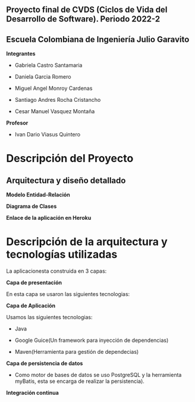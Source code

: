 ## **Proyecto final de CVDS (Ciclos de Vida del Desarrollo de Software). Periodo 2022-2**


## **Escuela Colombiana de Ingeniería Julio Garavito**


**Integrantes**

* Gabriela Castro Santamaria

* Daniela Garcia Romero

* Miguel Angel Monroy Cardenas

* Santiago Andres Rocha Cristancho 

* Cesar Manuel Vasquez Montaña


**Profesor**

* Ivan Dario Viasus Quintero

# **Descripción del Proyecto**

## **Arquitectura y diseño detallado**

**Modelo Entidad-Relación**


**Diagrama de Clases**


**Enlace de la aplicación en Heroku**



# Descripción de la arquitectura y tecnologías utilizadas

La aplicacionesta construida en 3 capas:

**Capa de presentación** 

En esta capa se usaron las siguientes tecnologias:

**Capa de Aplicación**

Usamos las siguientes tecnologias:

* Java

* Google Guice(Un framework para inyección de dependencias)

* Maven(Herramienta para gestión de dependecias)

**Capa  de persistencia de datos**

* Como motor de bases de datos se uso PostgreSQL y la herramienta myBatis, esta se encarga de realizar la persistencia).

**Integración continua** 


